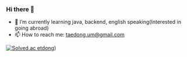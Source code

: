 ### Hi there 👋

<!--
**TaeDongUm/taedongum** is a ✨ _special_ ✨ repository because its `README.md` (this file) appears on your GitHub profile.
-->

- 🌱 I’m currently learning java, backend, english speaking(Interested in going abroad)
- 📫 How to reach me: taedong.um@gmail.com

[![Solved.ac etdong](http://mazassumnida.wtf/api/generate_badge?boj={profile/etdong})](https://solved.ac/profile/etdong))
